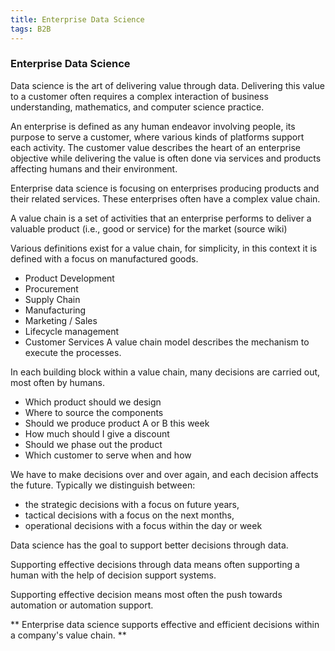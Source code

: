 ```yaml
---
title: Enterprise Data Science
tags: B2B
---
```

### Enterprise Data Science

Data science is the art of delivering value through data. Delivering this value to a customer often requires a complex interaction of business understanding, mathematics, and computer science practice.  

An enterprise is defined as any human endeavor involving people, its purpose to serve a customer, where various kinds of platforms support each activity.
The customer value describes the heart of an enterprise objective while delivering the value is often done via services and products affecting humans and their environment.

Enterprise data science is focusing on enterprises producing products and their related services. These enterprises often have a complex value chain.

A value chain is a set of activities that an enterprise performs to deliver a valuable product (i.e., good or service) for the market  (source wiki)

Various definitions exist for a value chain, for simplicity, in this context it is defined with a focus on manufactured goods.
* Product Development
* Procurement
* Supply Chain
* Manufacturing
* Marketing / Sales
* Lifecycle management
* Customer Services
A value chain model describes the mechanism to execute the processes.

In each building block within a value chain, many decisions are carried out, most often by humans.
* Which product should we design
* Where to source the components
* Should we produce product A or B this week
* How much should I give a discount
* Should we phase out the product
* Which customer to serve when and how


We have to make decisions over and over again, and each decision affects the future. Typically we distinguish between:
* the strategic decisions with a focus on future years,
* tactical decisions with a focus on the next months,
* operational decisions with a focus within the day or week

Data science has the goal to support better decisions through data.

Supporting effective decisions through data means often supporting a human with the help of decision support systems.

Supporting effective decision means most often the push towards automation or automation support.

** Enterprise data science supports effective and efficient decisions within a company's value chain. **
